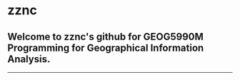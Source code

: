 zznc
====
## Welcome to zznc's github for GEOG5990M Programming for Geographical Information Analysis.
-----------------------------------------------------------------------------------------
